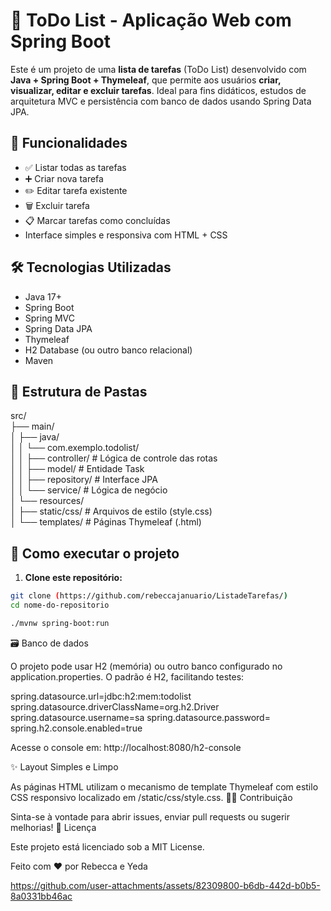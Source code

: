 # 📝 ToDo List - Aplicação Web com Spring Boot

Este é um projeto de uma **lista de tarefas** (ToDo List) desenvolvido com **Java + Spring Boot + Thymeleaf**, que permite aos usuários **criar, visualizar, editar e excluir tarefas**. Ideal para fins didáticos, estudos de arquitetura MVC e persistência com banco de dados usando Spring Data JPA.

## 🚀 Funcionalidades

- ✅ Listar todas as tarefas
- ➕ Criar nova tarefa
- ✏️ Editar tarefa existente
- 🗑️ Excluir tarefa
- 📋 Marcar tarefas como concluídas
- Interface simples e responsiva com HTML + CSS

## 🛠️ Tecnologias Utilizadas

- Java 17+
- Spring Boot
- Spring MVC
- Spring Data JPA
- Thymeleaf
- H2 Database (ou outro banco relacional)
- Maven

## 📂 Estrutura de Pastas

src/ </br>
├── main/</br>
│ ├── java/</br>
│ │ └── com.exemplo.todolist/</br>
│ │ ├── controller/ # Lógica de controle das rotas</br>
│ │ ├── model/ # Entidade Task</br>
│ │ ├── repository/ # Interface JPA</br>
│ │ └── service/ # Lógica de negócio</br>
│ └── resources/</br>
│ ├── static/css/ # Arquivos de estilo (style.css)</br>
│ └── templates/ # Páginas Thymeleaf (.html)</br>



## 🔧 Como executar o projeto

1. **Clone este repositório:**

```bash
git clone (https://github.com/rebeccajanuario/ListadeTarefas/)
cd nome-do-repositorio

./mvnw spring-boot:run

```

🗃️ Banco de dados

O projeto pode usar H2 (memória) ou outro banco configurado no application.properties. O padrão é H2, facilitando testes:

spring.datasource.url=jdbc:h2:mem:todolist
spring.datasource.driverClassName=org.h2.Driver
spring.datasource.username=sa
spring.datasource.password=
spring.h2.console.enabled=true

Acesse o console em: http://localhost:8080/h2-console


✨ Layout Simples e Limpo

As páginas HTML utilizam o mecanismo de template Thymeleaf com estilo CSS responsivo localizado em /static/css/style.css.
🙋‍♀️ Contribuição

Sinta-se à vontade para abrir issues, enviar pull requests ou sugerir melhorias!
📄 Licença

Este projeto está licenciado sob a MIT License.

Feito com ❤️ por Rebecca e Yeda



https://github.com/user-attachments/assets/82309800-b6db-442d-b0b5-8a0331bb46ac



